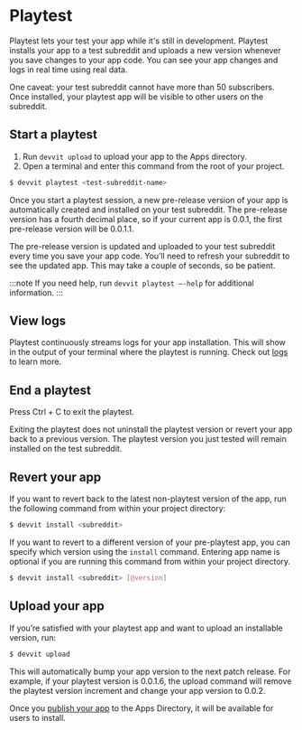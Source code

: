 # Playtest

Playtest lets your test your app while it's still in development. Playtest installs your app to a test subreddit and uploads a new version whenever you save changes to your app code. You can see your app changes and logs in real time using real data.

One caveat: your test subreddit cannot have more than 50 subscribers. Once installed, your playtest app will be visible to other users on the subreddit.

## Start a playtest

1. Run `devvit upload` to upload your app to the Apps directory.
2. Open a terminal and enter this command from the root of your project.

```bash
$ devvit playtest <test-subreddit-name>
```

Once you start a playtest session, a new pre-release version of your app is automatically created and installed on your test subreddit. The pre-release version has a fourth decimal place, so if your current app is 0.0.1, the first pre-release version will be 0.0.1.1.

The pre-release version is updated and uploaded to your test subreddit every time you save your app code. You’ll need to refresh your subreddit to see the updated app. This may take a couple of seconds, so be patient.

:::note
If you need help, run `devvit playtest —-help` for additional information.
:::

## View logs

Playtest continuously streams logs for your app installation. This will show in the output of your terminal where the playtest is running. Check out [logs](./debug.md) to learn more.

## End a playtest

Press Ctrl + C to exit the playtest.

Exiting the playtest does not uninstall the playtest version or revert your app back to a previous version. The playtest version you just tested will remain installed on the test subreddit.

## Revert your app

If you want to revert back to the latest non-playtest version of the app, run the following command from within your project directory:

```bash
$ devvit install <subreddit>
```

If you want to revert to a different version of your pre-playtest app, you can specify which version using the `install` command. Entering app name is optional if you are running this command from within your project directory.

```bash
$ devvit install <subreddit> [@version]
```

## Upload your app

If you’re satisfied with your playtest app and want to upload an installable version, run:

```bash
$ devvit upload
```

This will automatically bump your app version to the next patch release. For example, if your playtest version is 0.0.1.6, the upload command will remove the playtest version increment and change your app version to 0.0.2.

Once you [publish your app](./dev_guide.mdx/#9publish) to the Apps Directory, it will be available for users to install.
